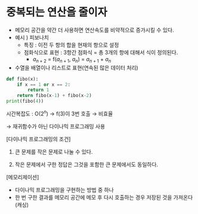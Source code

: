 # 중복되는 연산을 줄이자

- 메모리 공간을 약간 더 사용하면 연산속도를 비약적으로 증가시킬 수 있다.
- 예시 ) 피보나치
    - 특징 : 이전 두 항의 합을 현재의 항으로 설정
    - 점화식으로 표현 : 3항간 점화식 = 총 3개의 항에 대해서 식이 정의된다.
        - $a_{n+2}$ = f($a_{n+1}$, $a_{n}$) = $a_{n+1}$ + $a_{n}$
- 수열을 배열이나 리스트로 표현(연속된 많은 데이터 처리)

```python
def fibo(x):
    if x == 1 or x == 2:
        return 1
    return fibo(x-1) + fibo(x-2)
print(fibo(4))
```

시간복잡도 : O($2^n$) → f(3)이 3번 호출 → 비효율

→ 재귀함수가 아닌 다이나믹 프로그래밍 사용 

[다이나믹 프로그래밍의 조건]

1) 큰 문제를 작은 문제로 나눌 수 있다. 

2) 작은 문제에서 구한 정답은 그것을 포함한 큰 문제에서도 동일하다. 

[메모리제이션]

- 다이나믹 프로그래밍을 구현하는 방법 중 하나
- 한 번 구한 결과를 메모리 공간에 메모 후 다시 호출하는 경우 저장된 것을 가져온다(캐싱)
